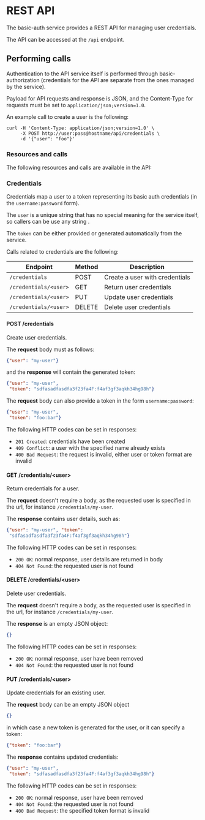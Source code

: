 # REST API

The basic-auth service provides a REST API for managing user credentials.

The API can be accessed at the `/api` endpoint.


## Performing calls

Authentication to the API service itself is performed through
basic-authorization (credentials for the API are separate from the ones managed
by the service).

Payload for API requests and response is JSON, and the Content-Type for
requests must be set to `application/json;version=1.0`.

An example call to create a user is the following:

```
curl -H 'Content-Type: application/json;version=1.0' \
     -X POST http://user:pass@hostname/api/credentials \
     -d '{"user": "foo"}'
```


### Resources and calls

The following resources and calls are available in the API:


### Credentials

Credentials map a user to a token representing its basic auth credentials (in
the `username:password` form).

The `user` is a unique string that has no special meaning for the service
itself, so callers can be use any string .

The `token` can be either provided or generated automatically from the service.


Calls related to credentials are the following:

| Endpoint              | Method | Description                    |
| ----------------------|--------|--------------------------------|
| `/credentials`        | POST   | Create a user with credentials |
| `/credentials/<user>` | GET    | Return user credentials        |
| `/credentials/<user>` | PUT    | Update user credentials        |
| `/credentials/<user>` | DELETE | Delete user credentials        |


#### POST /credentials

Create user credentials.


The **request** body must as follows:

```json
{"user": "my-user"}
```

and the **response** will contain the generated token:

```json
{"user": "my-user",
 "token": "sdfasadfasdfa3f23fa4F:f4af3gf3aqkh34hg98h"}
```


The **request** body can also provide a token in the form `username:password`:

```json
{"user": "my-user",
 "token": "foo:bar"}
```

The following HTTP codes can be set in responses:

- `201 Created`: credentials have been created
- `409 Conflict`: a user with the specified name already exists
- `400 Bad Request`: the request is invalid, either user or token format are
  invalid


#### GET /credentials/\<user\>

Return credentials for a user.

The **request** doesn't require a body, as the requested user is specified in
the url, for instance `/credentials/my-user`.

The **response** contains user details, such as:

```json
{"user": "my-user", "token":
 "sdfasadfasdfa3f23fa4F:f4af3gf3aqkh34hg98h"}
```

The following HTTP codes can be set in responses:

- `200 OK`: normal response, user details are returned in body
- `404 Not Found`: the requested user is not found


#### DELETE /credentials/\<user\>

Delete user credentials.

The **request** doesn't require a body, as the requested user is specified in
the url, for instance `/credentials/my-user`.

The **response** is an empty JSON object:

```json
{}
```

The following HTTP codes can be set in responses:

- `200 OK`: normal response, user have been removed
- `404 Not Found`: the requested user is not found


#### PUT /credentials/\<user\>

Update credentials for an existing user.

The **request** body can be an empty JSON object

```json
{}
```

in which case a new token is generated for the user, or it can specify a token:

```json
{"token": "foo:bar"}
```

The **response** contains updated credentials:

```json
{"user": "my-user",
 "token": "sdfasadfasdfa3f23fa4F:f4af3gf3aqkh34hg98h"}
```

The following HTTP codes can be set in responses:

- `200 OK`: normal response, user have been removed
- `404 Not Found`: the requested user is not found
- `400 Bad Request`: the specified token format is invalid



